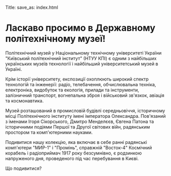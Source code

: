 Title:
save_as: index.html

# Ласкаво просимо в Державному політехнічному музеї!

Політехнічний музей у Національному технічному університеті України "Київський політехнічний інститут" (НТУУ КПІ) є одним з найбільших українських музеїв технології і найбільший університетський музей в Україні.

Крім історії університету, експозиції охоплюють широкий спектр технологій та інженерії: радіо, телебачення, обчислювальна техніка, електроніка, видобуток та екологія, прилади та інструменти, залізничний транспорт, вогнепальна зброя і військовий зв'язкок, авіація та космонавтика.

Музей розташований в промисловій будівлі середньовіччя, історичному місці Політехнічного інституту імені імператора Олександра. Пов'язаний з іменами Ігоря Сікорського, Дмитро Менделєєв, Євгена Патона та історичними подіями Першої та Другої світових війн, радянським простором та комп'ютерними науками.

Подивитися нашу колекцію, яка включає в себе ранні радянські комп'ютери "МИР-1" і "Промінь", справжній "Восток-4" Космічний корабель і радіоприймач 1917 року безсумнівно, є родзинкою напруженого дня, проведеного під час перебування в Києві.

Що подивитися?

